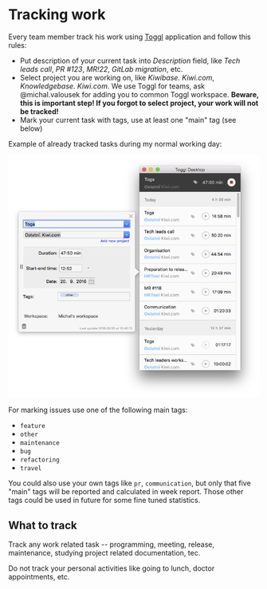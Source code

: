 # Tracking work

Every team member track his work using [Toggl][1] application and follow this
rules:

* Put description of your current task into *Description* field, like *Tech
  leads call*, *PR #123*, *MR!22*, *GitLab migration*, etc.
* Select project you are working on, like *Kiwibase. Kiwi.com*, *Knowledgebase.
  Kiwi.com*. We use Toggl for teams, ask @michal.valousek for adding you to
  common Toggl workspace. **Beware, this is important step! If you forgot to
  select project, your work will not be tracked!**
* Mark your current task with tags, use at least one "main" tag (see below)

Example of already tracked tasks during my normal working day:

![Toggle app screenshot](img/toggl.png)

For marking issues use one of the following main tags:

* `feature`
* `other`
* `maintenance`
* `bug`
* `refactoring`
* `travel`

You could also use your own tags like `pr`, `communication`, but only that five
"main" tags will be reported and calculated in week report. Those other tags
could be used in future for some fine tuned statistics.

## What to track

Track any work related task -- programming, meeting, release, maintenance,
studying project related documentation, tec.

Do not track your personal activities like going to lunch, doctor appointments,
etc.


[1]: https://toggl.com/
